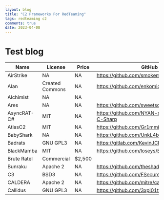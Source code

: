 ```yaml
---
layout: blog
title: "C2 Frameworks For RedTeaming"
tags: redteaming c2
comments: true
date: 2023-04-08
---
```


# Test blog

| Name        | License          | Price   | GitHub                                          |
|-------------|------------------|---------|-------------------------------------------------|
| AirStrike   | NA               | NA      | https://github.com/smokeme/airstrike           |
| Alan        | Created Commons  | NA      | https://github.com/enkomio/AlanFramework       |
| Alchimist   | NA               | NA      |                                                 |
| Ares        | NA               | NA      | https://github.com/sweetsoftware/Ares          |
| AsyncRAT-C# | MIT              | NA      | https://github.com/NYAN-x-CAT/AsyncRAT-C-Sharp |
| AtlasC2     | MIT              | NA      | https://github.com/Gr1mmie/AtlasC2             |
| BabyShark   | NA               | NA      | https://github.com/UnkL4b/BabyShark            |
| Badrats     | GNU GPL3         | NA      | https://gitlab.com/KevinJClark/badrats         |
| BlackMamba  | MIT              | NA      | https://github.com/loseys/BlackMamba           |
| Brute Ratel | Commercial       | $2,500  |                                                 |
| Bunraku     | Apache 2         | NA      | https://github.com/theshadowboxers/bunraku    |
| C3          | BSD3             | NA      | https://github.com/FSecureLABS/C3              |
| CALDERA     | Apache 2         | NA      | https://github.com/mitre/caldera               |
| Callidus    | GNU GPL3         | NA      | https://github.com/3xpl01tc0d3r/Callidus       |
